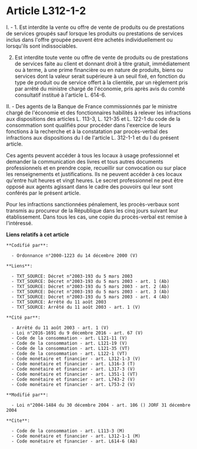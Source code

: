 # Article L312-1-2

I. - 1. Est interdite la vente ou offre de vente de produits ou de prestations de services groupés sauf lorsque les produits
ou prestations de services inclus dans l'offre groupée peuvent être achetés individuellement ou lorsqu'ils sont
indissociables.

2. Est interdite toute vente ou offre de vente de produits ou de prestations de services faite au client et donnant droit à
titre gratuit, immédiatement ou à terme, à une prime financière ou en nature de produits, biens ou services dont la valeur
serait supérieure à un seuil fixé, en fonction du type de produit ou de service offert à la clientèle, par un règlement pris
par arrêté du ministre chargé de l'économie, pris après avis du comité consultatif institué à l'article L. 614-6.

II. - Des agents de la Banque de France commissionnés par le ministre chargé de l'économie et des fonctionnaires habilités à
relever les infractions aux dispositions des articles L. 113-3, L. 121-35 et L. 122-1 du code de la consommation sont
qualifiés pour procéder dans l'exercice de leurs fonctions à la recherche et à la constatation par procès-verbal des
infractions aux dispositions du I de l'article L. 312-1-1 et du I du présent article.

Ces agents peuvent accéder à tous les locaux à usage professionnel et demander la communication des livres et tous autres
documents professionnels et en prendre copie, recueillir sur convocation ou sur place les renseignements et justifications.
Ils ne peuvent accéder à ces locaux qu'entre huit heures et vingt heures. Le secret professionnel ne peut être opposé aux
agents agissant dans le cadre des pouvoirs qui leur sont conférés par le présent article.

Pour les infractions sanctionnées pénalement, les procès-verbaux sont transmis au procureur de la République dans les cinq
jours suivant leur établissement. Dans tous les cas, une copie du procès-verbal est remise à l'intéressé.

**Liens relatifs à cet article**

	**Codifié par**:

	  - Ordonnance n°2000-1223 du 14 décembre 2000 (V)

	**Liens**:

	  - TXT_SOURCE: Décret n°2003-193 du 5 mars 2003
	  - TXT_SOURCE: Décret n°2003-193 du 5 mars 2003 - art. 1 (Ab)
	  - TXT_SOURCE: Décret n°2003-193 du 5 mars 2003 - art. 2 (Ab)
	  - TXT_SOURCE: Décret n°2003-193 du 5 mars 2003 - art. 3 (Ab)
	  - TXT_SOURCE: Décret n°2003-193 du 5 mars 2003 - art. 4 (Ab)
	  - TXT_SOURCE: Arrêté du 11 août 2003
	  - TXT_SOURCE: Arrêté du 11 août 2003 - art. 1 (V)

	**Cité par**:

	  - Arrêté du 11 août 2003 - art. 1 (V)
	  - Loi n°2016-1691 du 9 décembre 2016 - art. 67 (V)
	  - Code de la consommation - art. L121-11 (V)
	  - Code de la consommation - art. L121-19 (V)
	  - Code de la consommation - art. L121-35 (VT)
	  - Code de la consommation - art. L122-1 (VT)
	  - Code monétaire et financier - art. L312-1-3 (V)
	  - Code monétaire et financier - art. L316-3 (T)
	  - Code monétaire et financier - art. L317-3 (V)
	  - Code monétaire et financier - art. L351-1 (VT)
	  - Code monétaire et financier - art. L743-2 (V)
	  - Code monétaire et financier - art. L753-2 (V)

	**Modifié par**:

	  - Loi n°2004-1484 du 30 décembre 2004 - art. 106 () JORF 31 décembre 2004

	**Cite**:

	  - Code de la consommation - art. L113-3 (M)
	  - Code monétaire et financier - art. L312-1-1 (M)
	  - Code monétaire et financier - art. L614-6 (Ab)
